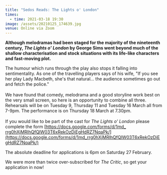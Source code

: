 ```yaml
---
title: "Sedos Reads: The Lights o' London"
times:
  - time: 2021-03-18 19:30
image: /assets/20210125_174639.jpg
venue: Online via Zoom
---
```

**Although melodramas had been staged for the majority of the nineteenth century, *The Lights o' London* by George Sims went beyond much of the shallow characterisation and stock situations with its life-like characters and fast-moving plot.** 

The humour which runs through the play also stops it falling into sentimentality. As one of the travelling players says of his wife, "If you see her play Lady Macbeth, she's that natural... the audience sometimes go out and fetch the police." \
\
We have found that comedy, melodrama and a good storyline work best on the very small screen, so here is an opportunity to combine all three. Rehearsals will be on Tuesday 9, Thursday 11 and Tuesday 16 March all from 7-9pm. The performance is on Thursday 18 March at 7.30pm. \
\
If you would like to be part of the cast for *The Lights o' London* please complete the form [https://docs.google.com/​forms/d/1md_​rrg0hXjMRlhQfQlW03T6xRekOzDiEg​HdRZ7NqaPk/](https://docs.google.com/forms/d/1md_rrg0hXjMRlhQfQlW03T6xRekOzDiEgHdRZ7NqaPk/)

The absolute deadline for applications is 6pm on Saturday 27 February. 

We were more than twice over-subscribed for *The Critic*, so get your application in now!